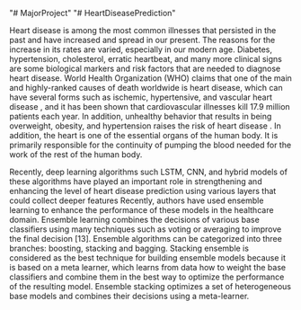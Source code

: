"# MajorProject" 
"# HeartDiseasePrediction" 

Heart disease is among the most common illnesses that persisted in the past and have increased and spread in our present. The reasons for the increase in its rates are varied, especially in our modern age. Diabetes, hypertension, cholesterol, erratic heartbeat, and many more clinical signs are some biological markers and risk factors that are needed to diagnose heart disease. World Health Organization (WHO) claims that one of the main and highly-ranked causes of death worldwide is heart disease, which can have several forms such as ischemic, hypertensive, and vascular heart disease , and it has been shown that cardiovascular illnesses kill 17.9 million patients each year. In addition, unhealthy behavior that results in being overweight, obesity, and hypertension raises the risk of heart disease . In addition, the heart is one of the essential organs of the human body. It is primarily responsible for the continuity of pumping the blood needed for the work of the rest of the human body. 


Recently, deep learning algorithms such LSTM, CNN, and hybrid models of these algorithms have played an important role in strengthening and enhancing the level of heart disease prediction using various layers that could collect deeper features Recently, authors have used ensemble learning to enhance the performance of these models in the healthcare domain. Ensemble learning combines the decisions of various base classifiers using many techniques such as voting or averaging to improve the final decision [13]. Ensemble algorithms can be categorized into three branches: boosting, stacking and bagging.  Stacking ensemble is considered as the best technique for building ensemble models because it is based on a meta learner, which learns from data how to weight the base classifiers and combine them in the best way to optimize the performance of the resulting model. Ensemble stacking optimizes a set of heterogeneous base models and combines their decisions using a meta-learner. 
